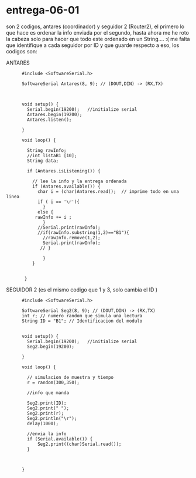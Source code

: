 # entrega-06-01
son 2 codigos, antares (coordinador) y seguidor 2 (Router2), el primero lo que hace es ordenar la info enviada por el segundo,
hasta ahora me he roto la cabeza solo para hacer que todo este ordenado en un String.... :( me falta que identifique a cada seguidor por 
ID y que guarde respecto a eso, los codigos son:

  ANTARES

          #include <SoftwareSerial.h>
             
          SoftwareSerial Antares(8, 9); // (DOUT,DIN) -> (RX,TX)
          
          
          
          void setup() {
            Serial.begin(19200);   //initialize serial
            Antares.begin(19200);
            Antares.listen();
            
          }
          
          void loop() {
          
            String rawInfo;
            //int listaB1 [10];
            String data;
            
            if (Antares.isListening()) { 
             
              // lee la info y la entrega ordenada 
              if (Antares.available()) {
                char i = (char)Antares.read();  // imprime todo en una linea
                if ( i == '\r'){                    
                  }
                else {
               rawInfo += i ;
                  } 
                //Serial.print(rawInfo); 
                //if(rawInfo.substring(1,2)=="B1"){ 
                  //rawInfo.remove(1,2);
                  Serial.print(rawInfo);  
                 // }
                      
                  }    
              }
            
          
           }


 SEGUIDOR 2 (es el mismo codigo que 1 y 3, solo cambia el ID )

          #include <SoftwareSerial.h>
             
          SoftwareSerial Seg2(8, 9); // (DOUT,DIN) -> (RX,TX)
          int r; // numero random que simula una lectura
          String ID = "B1"; // Identificacion del modulo 
          
          
          void setup() {
            Serial.begin(19200);   //initialize serial
            Seg2.begin(19200);
            
          }
          
          void loop() {
          
            // simulacion de muestra y tiempo
            r = random(300,350);
          
            //info que manda
            
            Seg2.print(ID);
            Seg2.print(" ");
            Seg2.print(r);
            Seg2.println("\r");
            delay(1000);
            
            //envia la info  
            if (Serial.available()) {
                Seg2.print((char)Serial.read()); 
            }
            
           
            
          }
           
